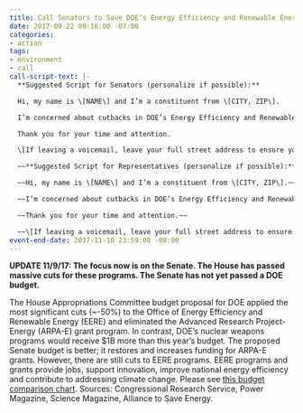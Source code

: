 ```yaml
---
title: Call Senators to Save DOE’s Energy Efficiency and Renewable Energy Programs
date: 2017-09-22 09:16:00 -07:00
categories:
- action
tags:
- environment
- call
call-script-text: |-
  **Suggested Script for Senators (personalize if possible):**

  Hi, my name is \[NAME\] and I’m a constituent from \[CITY, ZIP\].

  I’m concerned about cutbacks in DOE’s Energy Efficiency and Renewable Energy (EERE) programs, and I am pleased that the Senate subcommittee has proposed a bill that is far better than either the president’s proposal or the House bill.  However, because EERE programs are critical to common-sense climate change solutions and to providing national energy savings, I urge you to restore full funding as the budget process continues.   Furthermore, please ensure that the final bill includes no riders.

  Thank you for your time and attention.

  \[If leaving a voicemail, leave your full street address to ensure your call is tallied\]

  ~~**Suggested Script for Representatives (personalize if possible):**~~

  ~~Hi, my name is \[NAME\] and I’m a constituent from \[CITY, ZIP\].~~

  ~~I’m concerned about cutbacks in DOE’s Energy Efficiency and Renewable Energy (EERE) programs.  These programs are critical to common-sense climate change solutions and to national energy savings.  EERE programs took the biggest cuts - $985M - in the House DOE budget proposal. Among the cuts is the elimination of DOE’s Advanced Research Project-Energy (ARPA-E) grant, yet these grants have benefited companies and institutions, created jobs, supported innovation, contributed to national energy savings, and are part of the first line of defense against climate change.   As the budget process goes forward I urge you to restore funding for these programs and to pass a bill with no riders.~~

  ~~Thank you for your time and attention.~~

  ~~\[If leaving a voicemail, leave your full street address to ensure your call is tallied\]~~
event-end-date: 2017-11-10 23:59:00 -08:00
---
```


**UPDATE 11/9/17:  The focus now is on the Senate.  The House has passed massive cuts for these programs.  The Senate has not yet passed a DOE budget.**

The House Appropriations Committee budget proposal for DOE applied the most significant cuts (~-50%) to the Office of Energy Efficiency and Renewable Energy (EERE) and eliminated the Advanced Research Project-Energy (ARPA-E) grant program.  In contrast, DOE’s nuclear weapons programs would receive $1B more than this year’s budget. The proposed Senate budget is better; it restores and increases funding for ARPA-E grants.  However, there are still cuts to EERE programs.  EERE programs and grants provide jobs, support innovation, improve national energy efficiency and contribute to addressing climate change.  Please see [this budget comparison chart](http://www.ase.org/resources/fy2018-budget-chart-house-and-senate-appropriations). Sources:  Congressional Research Service, Power Magazine, Science Magazine, Alliance to Save Energy.